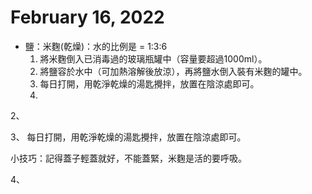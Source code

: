 # February 16, 2022

- 鹽：米麴(乾燥)：水的比例是 = 1:3:6
   1. 將米麴倒入已消毒過的玻璃瓶罐中（容量要超過1000ml）。
   2. 將鹽容於水中（可加熱溶解後放涼），再將鹽水倒入裝有米麴的罐中。
   3. 每日打開，用乾淨乾燥的湯匙攪拌，放置在陰涼處即可。 
   4. 


2、 

3、 每日打開，用乾淨乾燥的湯匙攪拌，放置在陰涼處即可。

小技巧：記得蓋子輕蓋就好，不能蓋緊，米麴是活的要呼吸。

4、 